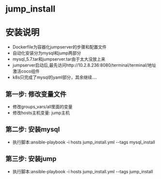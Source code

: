 # jump_install

安装说明
========

- Dockerfile为容器化jumpserver的步骤和配置文件
- 自动化安装分为mysql和jump两部分
- mysql_5.7.tar和jumpserver.tar由于太大没放上来
- jumpserver启动后,最先访问http://10.2.8.236:8080/terminal/terminal/地址激活coco组件
- k8s只完成了mysql的yaml部分，其余继续....



第一步: 修改变量文件
--------------
* 修改groups_vars/all里面的变量
* 修改hosts主机变量: jump主机

第二步: 安装mysql
--------------
* 执行脚本:ansible-playbook -i hosts jump_install.yml --tags mysql_install

第三步: 安装jump
--------------
* 执行脚本:ansible-playbook -i hosts jump_install.yml --tags jump_install
